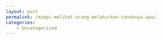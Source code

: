 ```yaml
---
layout: post
permalink: /mimpi-melihat-orang-melahirkan-tandanya-apa/
categories:
    - Uncategorized
---
```


